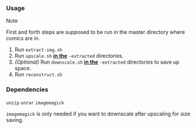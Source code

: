 ### Usage

> [!NOTE]
> First and forth steps are supposed to be run in the master directory where comics are in.

1. Run ``extract-img.sh``
2. Run ``upscale.sh`` <ins>**in the**</ins> ``-extracted`` directories.
3. _(Optional)_ Run ``downscale.sh`` <ins>**in the**</ins> ``-extracted`` directories to save up space.
4. Run ``reconstruct.sh``

### Dependencies
``unzip`` ``unrar`` ``imagemagick``

``imagemagick`` is only needed if you want to downscale after upscaling for size saving.
